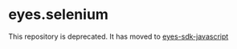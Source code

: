 # eyes.selenium

This repository is deprecated. It has moved to [eyes-sdk-javascript](https://github.com/applitools/eyes.sdk.javascript1/tree/master/packages/eyes-selenium-3)
